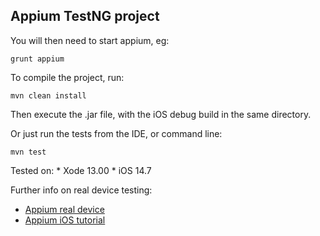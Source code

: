 Appium TestNG project
---


You will then need to start appium, eg:

    grunt appium

To compile the project, run:

    mvn clean install
    
Then execute the .jar file, with the iOS debug build in the same directory.

Or just run the tests from the IDE, or command line:

    mvn test
    
Tested on:
    * Xode 13.00
    * iOS 14.7
    
Further info on real device testing:
 * [Appium real device](http://appium.io/docs/en/drivers/ios-xcuitest-real-devices/#full-manual-configuration)
 * [Appium iOS tutorial](https://www.browserstack.com/guide/appium-ios-tutorial)